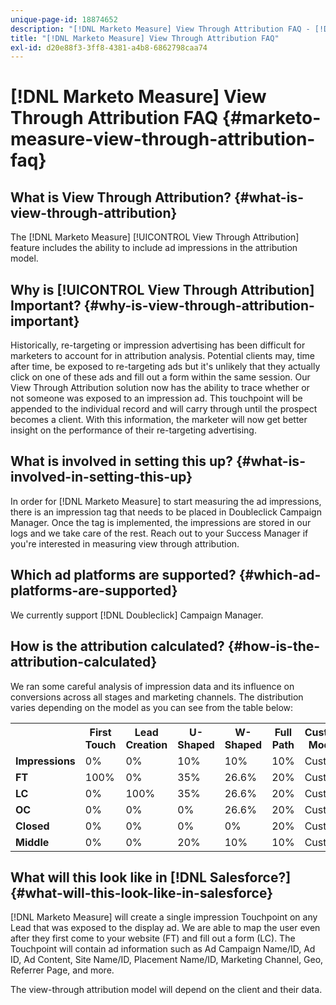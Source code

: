 ```yaml
---
unique-page-id: 18874652
description: "[!DNL Marketo Measure] View Through Attribution FAQ - [!DNL Marketo Measure] - Product Documentation"
title: "[!DNL Marketo Measure] View Through Attribution FAQ"
exl-id: d20e88f3-3ff8-4381-a4b8-6862798caa74
---
```

# [!DNL Marketo Measure] View Through Attribution FAQ {#marketo-measure-view-through-attribution-faq}

## What is View Through Attribution? {#what-is-view-through-attribution}

The [!DNL Marketo Measure] [!UICONTROL View Through Attribution] feature includes the ability to include ad impressions in the attribution model.

## Why is [!UICONTROL View Through Attribution] Important? {#why-is-view-through-attribution-important}

Historically, re-targeting or impression advertising has been difficult for marketers to account for in attribution analysis. Potential clients may, time after time, be exposed to re-targeting ads but it's unlikely that they actually click on one of these ads and fill out a form within the same session. Our View Through Attribution solution now has the ability to trace whether or not someone was exposed to an impression ad. This touchpoint will be appended to the individual record and will carry through until the prospect becomes a client. With this information, the marketer will now get better insight on the performance of their re-targeting advertising.

## What is involved in setting this up? {#what-is-involved-in-setting-this-up}

In order for [!DNL Marketo Measure] to start measuring the ad impressions, there is an impression tag that needs to be placed in Doubleclick Campaign Manager. Once the tag is implemented, the impressions are stored in our logs and we take care of the rest. Reach out to your Success Manager if you're interested in measuring view through attribution.

## Which ad platforms are supported? {#which-ad-platforms-are-supported}

We currently support [!DNL Doubleclick] Campaign Manager.

## How is the attribution calculated? {#how-is-the-attribution-calculated}

We ran some careful analysis of impression data and its influence on conversions across all stages and marketing channels. The distribution varies depending on the model as you can see from the table below:

<table> 
 <colgroup> 
  <col> 
  <col> 
  <col> 
  <col> 
  <col> 
  <col> 
  <col> 
 </colgroup> 
 <tbody> 
  <tr> 
   <th><br></th> 
   <th>First Touch</th> 
   <th>Lead Creation</th> 
   <th>U-Shaped</th> 
   <th>W-Shaped</th> 
   <th>Full Path</th> 
   <th>Custom Model</th> 
  </tr> 
  <tr> 
   <td><strong>Impressions</strong></td> 
   <td>0%</td> 
   <td>0%</td> 
   <td>10%</td> 
   <td>10%</td> 
   <td>10%</td> 
   <td>Custom</td> 
  </tr> 
  <tr> 
   <td><strong>FT</strong></td> 
   <td>100%</td> 
   <td>0%</td> 
   <td>35%</td> 
   <td>26.6%</td> 
   <td>20%</td> 
   <td>Custom</td> 
  </tr> 
  <tr> 
   <td><strong>LC</strong></td> 
   <td>0%</td> 
   <td>100%</td> 
   <td>35%</td> 
   <td>26.6%</td> 
   <td>20%</td> 
   <td>Custom</td> 
  </tr> 
  <tr> 
   <td><strong>OC</strong></td> 
   <td>0%</td> 
   <td>0%</td> 
   <td>0%</td> 
   <td>26.6%</td> 
   <td>20%</td> 
   <td>Custom</td> 
  </tr> 
  <tr> 
   <td><strong>Closed</strong></td> 
   <td>0%</td> 
   <td>0%</td> 
   <td>0%</td> 
   <td>0%</td> 
   <td>20%</td> 
   <td>Custom</td> 
  </tr> 
  <tr> 
   <td><strong>Middle</strong></td> 
   <td>0%</td> 
   <td>0%</td> 
   <td>20%</td> 
   <td>10%</td> 
   <td>10%</td> 
   <td>Custom</td> 
  </tr> 
 </tbody> 
</table>

## What will this look like in [!DNL Salesforce?] {#what-will-this-look-like-in-salesforce}

[!DNL Marketo Measure] will create a single impression Touchpoint on any Lead that was exposed to the display ad. We are able to map the user even after they first come to your website (FT) and fill out a form (LC). The Touchpoint will contain ad information such as Ad Campaign Name/ID, Ad ID, Ad Content, Site Name/ID, Placement Name/ID, Marketing Channel, Geo, Referrer Page, and more.

The view-through attribution model will depend on the client and their data.
